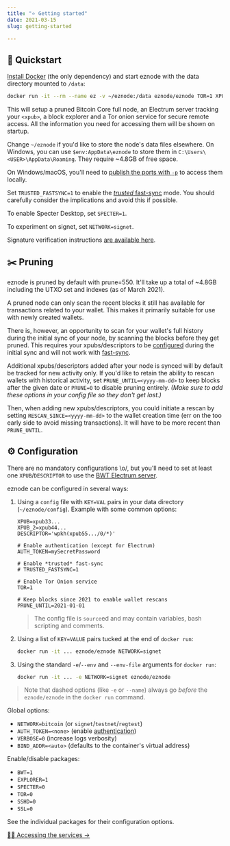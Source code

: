 ```yaml
---
title: "⭐ Getting started"
date: 2021-03-15
slug: getting-started

---
```

## 🚀 Quickstart

[Install Docker](https://docs.docker.com/get-docker/) (the only dependency) and start eznode with the data directory mounted to `/data`:

```bash
docker run -it --rm --name ez -v ~/eznode:/data eznode/eznode TOR=1 XPUB=<xpub>
```

This will setup a pruned Bitcoin Core full node, an Electrum server tracking your `<xpub>`, a block explorer and a Tor onion service for secure remote access. All the information you need for accessing them will be shown on startup.

Change `~/eznode` if you'd like to store the node's data files elsewhere. On Windows, you can use `$env:AppData\eznode` to store them in `C:\Users\<USER>\AppData\Roaming`. They require \~4.8GB of free space.

On Windows/macOS, you'll need to [publish the ports with `-p`](accessing#connecting-locally) to access them locally.

Set `TRUSTED_FASTSYNC=1` to enable the [_trusted_ fast-sync](packages#fast-sync) mode. You should carefully consider the implications and avoid this if possible.

To enable Specter Desktop, set `SPECTER=1`.

To experiment on signet, set `NETWORK=signet`.

Signature verification instructions [are available here](signed-images).

## ✂️ Pruning

eznode is pruned by default with prune=550. It'll take up a total of \~4.8GB including the UTXO set and indexes (as of March 2021).

A pruned node can only scan the recent blocks it still has available for transactions related to your wallet. This makes it primarily suitable for use with newly created wallets.

There is, however, an opportunity to scan for your wallet's full history during the initial sync of your node, by scanning the blocks before they get pruned. This requires your xpubs/descriptors to be [configured](getting-started#configuration) during the initial sync and will not work with [fast-sync](packages#fast-sync).

Additional xpubs/descriptors added after your node is synced will by default be tracked for new activity only.
If you'd like to retain the ability to rescan wallets with historical activity, set `PRUNE_UNTIL=<yyyy-mm-dd>` to keep blocks after the given date or `PRUNE=0` to disable pruning entirely. _(Make sure to add these options in your config file so they don't get lost.)_

Then, when adding new xpubs/descriptors, you could initiate a rescan by setting `RESCAN_SINCE=<yyyy-mm-dd>` to the wallet creation time (err on the too early side to avoid missing transactions). It will have to be more recent than `PRUNE_UNTIL`.

## ⚙️ Configuration

There are no mandatory configurations \\o/, but you'll need to set at least one `XPUB`/`DESCRIPTOR` to use the [BWT Electrum server](packages#bitcoin-wallet-tracker).

eznode can be configured in several ways:

1. Using a `config` file with `KEY=VAL` pairs in your data directory (`~/eznode/config`). Example with some common options:

       XPUB=xpub33...
       XPUB_2=xpub44...
       DESCRIPTOR='wpkh(xpub55.../0/*)'
       
       # Enable authentication (except for Electrum)
       AUTH_TOKEN=mySecretPassword
       
       # Enable *trusted* fast-sync
       # TRUSTED_FASTSYNC=1
       
       # Enable Tor Onion service
       TOR=1
       
       # Keep blocks since 2021 to enable wallet rescans
       PRUNE_UNTIL=2021-01-01

   > The config file is `source`ed and may contain variables, bash scripting and comments.
2. Using a list of `KEY=VALUE` pairs tucked at the end of `docker run`:

   ```bash
   docker run -it ... eznode/eznode NETWORK=signet
   ```
3. Using the standard `-e`/`--env` and `--env-file` arguments for `docker run`:

   ```bash
   docker run -it ... -e NETWORK=signet eznode/eznode
   ```

> Note that dashed options (like `-e` or `--name`) always go *before* the `eznode/eznode` in the `docker run` command.

Global options:

* `NETWORK=bitcoin` (or `signet`/`testnet`/`regtest`)
* `AUTH_TOKEN=<none>` (enable [authentication](accessing#authentication))
* `VERBOSE=0` (increase logs verbosity)
* `BIND_ADDR=<auto>` (defaults to the container's virtual address)

Enable/disable packages:

* `BWT=1`
* `EXPLORER=1`
* `SPECTER=0`
* `TOR=0`
* `SSHD=0`
* `SSL=0`

See the individual packages for their configuration options.

<div class="docs-nav"><span></span>

[👩‍💻 Accessing the services →](accessing)

</div>
